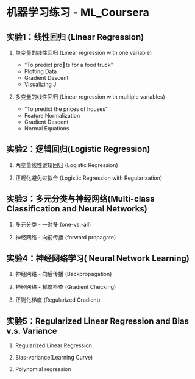 # 机器学习练习 - ML_Coursera

## 实验1：线性回归 (Linear Regression)

1. 单变量的线性回归 (Linear regression with one variable)
    - "To predict prots for a food truck"
    - Plotting Data
    - Gradient Descent
    - Visualizing J

2. 多变量的线性回归  (Linear regression with multiple variables)
    - "To predict the prices of houses"
    - Feature Normalization
    - Gradient Descent
    - Normal Equations

## 实验2：逻辑回归(Logistic Regression)

1. 两变量线性逻辑回归 (Logistic Regression)

2. 正规化避免过拟合 (Logistic Regression with Regularization)

## 实验3：多元分类与神经网络(Multi-class Classification and Neural Networks)

1. 多元分类 - 一对多 (one-vs.-all)

2. 神经网络 - 向前传播 (forward propagate)

## 实验4：神经网络学习( Neural Network Learning)

1. 神经网络 - 向后传播 (Backpropagation)

2. 神经网络 - 梯度检查 (Gradient Checking)

3. 正则化梯度 (Regularized Gradient)

## 实验5：Regularized Linear Regression and Bias v.s. Variance

1. Regularized Linear Regression

2. Bias-variance(Learning Curve)

3. Polynomial regression